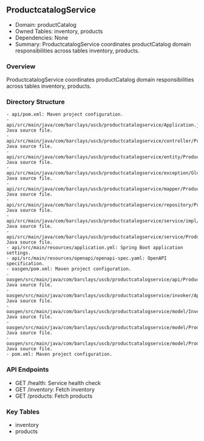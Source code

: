 ## ProductcatalogService

- Domain: productCatalog
- Owned Tables: inventory, products
- Dependencies: None
- Summary: ProductcatalogService coordinates productCatalog domain responsibilities across tables inventory, products.

### Overview
ProductcatalogService coordinates productCatalog domain responsibilities across tables inventory, products.

### Directory Structure
```
- api/pom.xml: Maven project configuration.
- api/src/main/java/com/barclays/uscb/productcatalogservice/Application.java: Java source file.
- api/src/main/java/com/barclays/uscb/productcatalogservice/controller/ProductcatalogController.java: Java source file.
- api/src/main/java/com/barclays/uscb/productcatalogservice/entity/ProductcatalogEntity.java: Java source file.
- api/src/main/java/com/barclays/uscb/productcatalogservice/exception/GlobalExceptionHandler.java: Java source file.
- api/src/main/java/com/barclays/uscb/productcatalogservice/mapper/ProductcatalogMapper.java: Java source file.
- api/src/main/java/com/barclays/uscb/productcatalogservice/repository/ProductcatalogRepository.java: Java source file.
- api/src/main/java/com/barclays/uscb/productcatalogservice/service/impl/ProductcatalogServiceImpl.java: Java source file.
- api/src/main/java/com/barclays/uscb/productcatalogservice/service/ProductcatalogService.java: Java source file.
- api/src/main/resources/application.yml: Spring Boot application settings.
- api/src/main/resources/openapi/openapi-spec.yaml: OpenAPI specification.
- oasgen/pom.xml: Maven project configuration.
- oasgen/src/main/java/com/barclays/uscb/productcatalogservice/api/ProductcatalogApi.java: Java source file.
- oasgen/src/main/java/com/barclays/uscb/productcatalogservice/invoker/ApiClient.java: Java source file.
- oasgen/src/main/java/com/barclays/uscb/productcatalogservice/model/InventoryRecord.java: Java source file.
- oasgen/src/main/java/com/barclays/uscb/productcatalogservice/model/ProductcatalogHealthResponse.java: Java source file.
- oasgen/src/main/java/com/barclays/uscb/productcatalogservice/model/ProductsRecord.java: Java source file.
- pom.xml: Maven project configuration.
```

### API Endpoints
- GET /health: Service health check
- GET /inventory: Fetch inventory
- GET /products: Fetch products

### Key Tables
- inventory
- products
